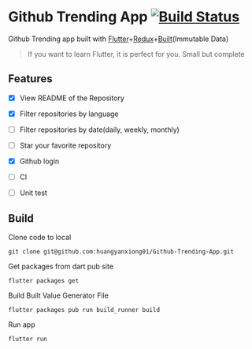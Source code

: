 # Github Trending App [![Build Status](https://travis-ci.org/huangyanxiong01/Github-Trending-App.svg?branch=master)](https://travis-ci.org/huangyanxiong01/Github-Trending-App)

Github Trending app built with [Flutter](https://github.com/flutter)+[Redux](https://github.com/brianegan/flutter_redux)+[Built](https://github.com/google/built_value.dart)(Immutable Data)

> If you want to learn Flutter, it is perfect for you. Small but complete



## Features
- [x] View README of the Repository
- [x] Filter repositories by language
- [ ] Filter repositories by date(daily, weekly, monthly)
- [ ] Star your favorite repository
- [X] Github login
- [ ] CI
- [ ] Unit test


## Build

Clone code to local

```
git clone git@github.com:huangyanxiong01/Github-Trending-App.git
```

Get packages from dart pub site

```
flutter packages get
```

Build Built Value Generator File

```
flutter packages pub run build_runner build
```

Run app

```
flutter run
```

